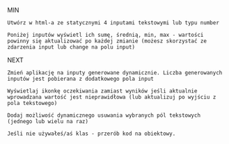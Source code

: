 MIN

    Utwórz w html-a ze statycznymi 4 inputami tekstowymi lub typu number

    Poniżej inputów wyświetl ich sumę, średnią, min, max - wartości powinny się aktualizować po każdej zmianie (możesz skorzystać ze zdarzenia input lub change na polu input)

NEXT

    Zmień aplikację na inputy generowane dynamicznie. Liczba generowanych inputów jest pobierana z dodatkowego pola input

    Wyświetlaj ikonkę oczekiwania zamiast wyników jeśli aktualnie wprowadzana wartość jest nieprawidłowa (lub aktualizuj po wyjściu z pola tekstowego)

    Dodaj możliwość dynamicznego usuwania wybranych pól tekstowych (jednego lub wielu na raz)

    Jeśli nie używałeś/aś klas - przerób kod na obiektowy.